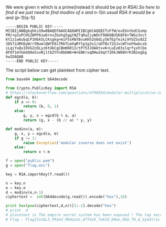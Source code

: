 We were given n which is a prime(instead it should be p*q in RSA).So here to find d we just need to find modinv of e and n-1(in usual RSA it would be e and (p-1)*(q-1)) 

```
-----BEGIN PUBLIC KEY-----
MIIBIjANBgkqhkiG9w0BAQEFAAOCAQ8AMIIBCgKCAQEBITsFfW/evEUntbdCGsHp
PM/+p2xPCHSZHPP6zw6rnvZGohg5ggtNZTqRa2jyWOnT98K6BU5K8F8+TWGz3nct
KtIziw6ubqCPIHbk5LCKsgkg+miF5sRN7BvuKKh2U8dLy56fEpTeiki9YUZSo9ZZ
3857iURhDyW/r5NumlQWfE0ifRbTLmXqRYtp1g3s1/oDTBs72GJxcWTneF6wbcxb
iLqiYuQxIOVGZcDLyz6tUbCgCBm06R1IctP753JOA6txvK+LuEx03slqrfyxhlOo
8FOT1mYGmSO8e5sxNj1tbZtFn0bbW6+W+EBKrxqDHw24qtfZOkJW6BVrK3B1egEg
kwIDAQAB
-----END PUBLIC KEY-----
```
The script below can get plaintext from cipher text. 
``` python
from base64 import b64decode

from Crypto.PublicKey import RSA
# https://stackoverflow.com/questions/4798654/modular-multiplicative-inverse-function-in-python
def egcd(a, b):
    if a == 0:
        return (b, 0, 1)
    else:
        g, y, x = egcd(b % a, a)
        return (g, x - (b // a) * y, y)

def modinv(a, m):
    g, x, y = egcd(a, m)
    if g != 1:
        raise Exception('modular inverse does not exist')
    else:
        return x % m

f = open("public.pem")
g = open("flag.enc")

key = RSA.importKey(f.read())

n = key.n
e = key.e
d = modinv(e,n-1)
ciphertext =  int(b64decode(g.read()).encode("hex"),16)

print hex(pow(ciphertext,d,n))[2:-1].decode("hex")
# print  d
# plaintext is The empire secret system has been exposed ! The top secret flag is : Flag{S1nGL3_PR1m3_M0duLUs_ATT4cK_TaK3d_D0wn_RSA_T0_A_Sym3tr1c_ALg0r1thm}
# Flag : Flag{S1nGL3_PR1m3_M0duLUs_ATT4cK_TaK3d_D0wn_RSA_T0_A_Sym3tr1c_ALg0r1thm}
```
